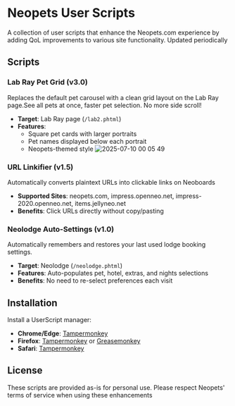 # Neopets User Scripts

A collection of user scripts that enhance the Neopets.com experience by adding QoL improvements to various site functionality. Updated periodically

## Scripts

### Lab Ray Pet Grid (v3.0)
Replaces the default pet carousel with a clean grid layout on the Lab Ray page.See all pets at once, faster pet selection. No more side scroll!

- **Target**: Lab Ray page (`/lab2.phtml`)
- **Features**:  
  - Square pet cards with larger portraits
  - Pet names displayed below each portrait
  - Neopets-themed style
  ![2025-07-10 00 05 49](https://github.com/user-attachments/assets/1fa0d623-c332-4a49-b167-d96962f7331a)


### URL Linkifier (v1.5)
Automatically converts plaintext URLs into clickable links on Neoboards

- **Supported Sites**: neopets.com, impress.openneo.net, impress-2020.openneo.net, items.jellyneo.net
- **Benefits**: Click URLs directly without copy/pasting


### Neolodge Auto-Settings (v1.0)
Automatically remembers and restores your last used lodge booking settings.

- **Target**: Neolodge (`/neolodge.phtml`)
- **Features**: Auto-populates pet, hotel, extras, and nights selections
- **Benefits**: No need to re-select preferences each visit

## Installation

Install a UserScript manager:
   - **Chrome/Edge**: [Tampermonkey](https://chrome.google.com/webstore/detail/tampermonkey/dhdgffkkebhmkfjojejmpbldmpobfkfo)
   - **Firefox**: [Tampermonkey](https://addons.mozilla.org/en-US/firefox/addon/tampermonkey/) or [Greasemonkey](https://addons.mozilla.org/en-US/firefox/addon/greasemonkey/)
   - **Safari**: [Tampermonkey](https://apps.apple.com/us/app/tampermonkey/id1482490089)


## License

These scripts are provided as-is for personal use. Please respect Neopets' terms of service when using these enhancements

